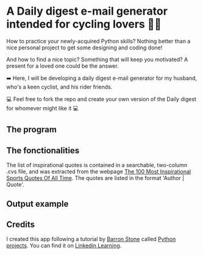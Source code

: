# A Daily digest e-mail generator intended for cycling lovers 🚴‍♂️

How to practice your newly-acquired Python skills? Nothing better than a nice personal project to get some designing and coding done!

And how to find a nice topic? Something that will keep you motivated? A present for a loved one could be the answer.

➡️ Here, I will be developing a daily digest e-mail generator for my husband, who's a keen cyclist, and his rider friends.

💻 Feel free to fork the repo and create your own version of the Daily digest for whomever might like it 💻

## The program

## The fonctionalities

The list of inspirational quotes is contained in a searchable, two-column .cvs file, and was extracted from the webpage [The 100 Most Inspirational Sports Quotes Of All Time](https://www.keepinspiring.me/100-most-inspirational-sports-quotes-of-all-time/). The quotes are listed in the format 'Author | Quote'.

## Output example

## Credits

I created this app following a tutorial by [Barron Stone](https://www.linkedin.com/in/barronstone/) called [Python projects](https://www.linkedin.com/learning/python-projects/the-course-overview?autoplay=true). You can find it on [Linkedin Learning](https://www.linkedin.com/learning/).
